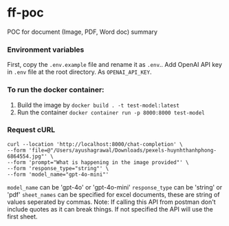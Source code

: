 # ff-poc
POC for document (Image, PDF, Word doc) summary

### Environment variables

First, copy the `.env.example` file and rename it as `.env`..
Add OpenAI API key in `.env` file at the root directory. As `OPENAI_API_KEY`.


### To run the docker container:

1. Build the image by `docker build . -t test-model:latest`
2. Run the container `docker container run -p 8000:8000 test-model`


### Request cURL

```
curl --location 'http://localhost:8000/chat-completion' \
--form 'file=@"/Users/ayushagrawal/Downloads/pexels-huynhthanhphong-6864554.jpg"' \
--form 'prompt="What is happening in the image provided"' \
--form 'response_type="string"' \
--form 'model_name="gpt-4o-mini"'
```

`model_name` can be 'gpt-4o' or 'gpt-4o-mini'
`response_type` can be 'string' or 'pdf'
`sheet_names` can be specified for excel documents, these are string of values seperated by commas. Note: If calling this API from postman don't include quotes as it can break things. If not specified the API will use the first sheet.
